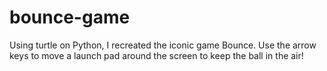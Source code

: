 # bounce-game
Using turtle on Python, I recreated the iconic game Bounce. Use the arrow keys to move a launch pad around the screen to keep the ball in the air!
